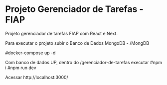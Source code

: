 # Projeto Gerenciador de Tarefas - FIAP
Projeto gerenciador de tarefas FIAP com React e Next.

Para executar o projeto subir o Banco de Dados MongoDB - /MongDB

#docker-compose up -d

Com banco de dados UP, dentro do /gerenciador-de-tarefas executar 
#npm i
#npm run dev

Acessar http://localhost:3000/




